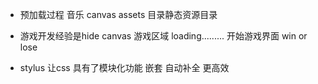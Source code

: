 - 预加载过程
  音乐
  canvas
  assets 目录静态资源目录
- 游戏开发经验是hide
   canvas 游戏区域
   loading.........
   开始游戏界面
   win or lose

- stylus 让css 具有了模块化功能  嵌套
  自动补全 更高效